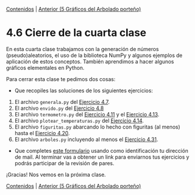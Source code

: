 [Contenidos](../Contenidos.md) \| [Anterior (5 Gráficos del Arbolado porteño)](07_Arboles3_plt.md)

# 4.6 Cierre de la cuarta clase

En esta cuarta clase trabajamos con la generación de números (pseudo)aleatorios, el uso de la biblioteca NumPy y algunos ejemplos de aplicación de estos conceptos. También aprendimos a hacer algunos gráficos elementales en Python.

Para cerrar esta clase te pedimos dos cosas:
* Que recopiles las soluciones de los siguientes ejercicios:

 1. El archivo `generala.py` del [Ejercicio 4.7](../04_Random_Plt_Dbg/02_Random.md#ejercicio-47-generala-no-necesariamente-servida).
 2. El archivo `envido.py` del [Ejercicio 4.8](../04_Random_Plt_Dbg/02_Random.md#ejercicio-48-envido)
 2. El archivo `termometro.py` del [Ejercicio 4.11](../04_Random_Plt_Dbg/02_Random.md#ejercicio-411-gaussiana) y el [Ejercicio 4.13](../04_Random_Plt_Dbg/03_NumPy_Arrays.md#ejercicio-413-guardar-temperaturas).
 3. El archivo `plotear_temperaturas.py` del [Ejercicio 4.14](../04_Random_Plt_Dbg/03_NumPy_Arrays.md#ejercicio-414-empezando-a-plotear).
 4. El archivo `figuritas.py` abarcando lo hecho con figuritas (al menos) hasta el [Ejercicio 4.20](../04_Random_Plt_Dbg/04_Figuritas.md#ejercicio-420).
 5. El archivo `arboles.py` incluyendo al menos el [Ejercicio 4.31](../04_Random_Plt_Dbg/07_Arboles3_plt.md#ejercicio-431-scatterplot-diámetro-vs-alto-de-jacarandás).

* Que completes [este formulario](https://docs.google.com/forms/d/LINK) usando como identificación tu dirección de mail.  Al terminar vas a obtener un link para enviarnos tus ejercicios y podrás participar de la revisión de pares.

¡Gracias! Nos vemos en la próxima clase.

[Contenidos](../Contenidos.md) \| [Anterior (5 Gráficos del Arbolado porteño)](07_Arboles3_plt.md)

